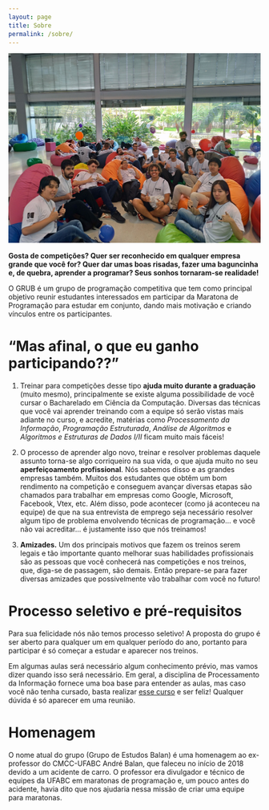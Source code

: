 ```yaml
---
layout: page
title: Sobre
permalink: /sobre/
---
```


![Treze participantes da GRUB na regional da Maratona de Programação de 2018](/img/regional/2019/participantes-regional-2019.jpg)

**Gosta de competições? Quer ser reconhecido em qualquer empresa grande que você for? Quer dar umas boas risadas, fazer uma baguncinha e, de quebra, aprender a programar? Seus sonhos tornaram-se realidade!**

O GRUB é um grupo de programação competitiva que tem como principal objetivo reunir estudantes interessados em participar da Maratona de Programação para estudar em conjunto, dando mais motivação e criando vínculos entre os participantes.

# “Mas afinal, o que eu ganho participando??”

1. Treinar para competições desse tipo **ajuda muito durante a graduação** (muito mesmo), principalmente se existe alguma possibilidade de você cursar o Bacharelado em Ciência da Computação. Diversas das técnicas que você vai aprender treinando com a equipe só serão vistas mais adiante no curso, e acredite, matérias como *Processamento da Informação*, *Programação Estruturada*, *Análise de Algoritmos* e *Algoritmos e Estruturas de Dados I/II* ficam muito mais fáceis!

2. O processo de aprender algo novo, treinar e resolver problemas daquele assunto torna-se algo corriqueiro na sua vida, o que ajuda muito no seu **aperfeiçoamento profissional**. Nós sabemos disso e as grandes empresas também. Muitos dos estudantes que obtêm um bom rendimento na competição e conseguem avançar diversas etapas são chamados para trabalhar em empresas como Google, Microsoft, Facebook, Vtex, etc. Além disso, pode acontecer (como já aconteceu na equipe) de que na sua entrevista de emprego seja necessário resolver algum tipo de problema envolvendo técnicas de programação... e você não vai acreditar... é justamente isso que nós treinamos!

3. **Amizades.** Um dos principais motivos que fazem os treinos serem legais e tão importante quanto melhorar suas habilidades profissionais são as pessoas que você conhecerá nas competições e nos treinos, que, diga-se de passagem, são demais. Então prepare-se para fazer diversas amizades que possivelmente vão trabalhar com você no futuro!

# Processo seletivo e pré-requisitos

Para sua felicidade nós não temos processo seletivo! A proposta do grupo é ser aberto para qualquer um em qualquer período do ano, portanto para participar é só começar a estudar e aparecer nos treinos.

Em algumas aulas será necessário algum conhecimento prévio, mas vamos dizer quando isso será necessário. Em geral, a disciplina de Processamento da Informação fornece uma boa base para entender as aulas, mas caso você não tenha cursado, basta realizar [esse curso](https://neps.academy/course/6) e ser feliz! Qualquer dúvida é só aparecer em uma reunião.

# Homenagem

O nome atual do grupo (Grupo de Estudos Balan) é uma homenagem ao ex-professor do CMCC-UFABC André Balan, que faleceu no início de 2018 devido a um acidente de carro. O professor era divulgador e técnico de equipes da UFABC em maratonas de programação e, um pouco antes do acidente, havia dito que nos ajudaria nessa missão de criar uma equipe para maratonas. 

